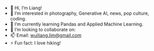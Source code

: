 - 👋 Hi, I’m Liang!
- 👀 I’m interested in photography, Generative AI, news, pop culture, coding.
- 🌱 I’m currently learning Pandas and Applied Machine Learning.
- 💞️ I’m looking to collaborate on:
- 📫 Email: wuiliang.lim@gmail.com
- ⚡ Fun fact: I love hiking!

<!---
limwuiliang/limwuiliang is a ✨ special ✨ repository because its `README.md` (this file) appears on your GitHub profile.
You can click the Preview link to take a look at your changes.
--->
